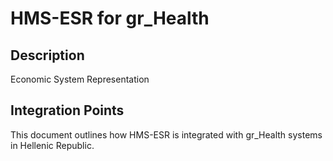 # HMS-ESR for gr_Health

## Description

Economic System Representation

## Integration Points

This document outlines how HMS-ESR is integrated with gr_Health systems in Hellenic Republic.
